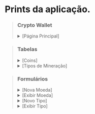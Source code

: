 # Prints da aplicação.

> ### Crypto Wallet
><details>
>  <summary>[Página Principal]</summary>
>
>  ![Imagem da home](https://i.imgur.com/9SqG4fn.png)
></details>

> ### Tabelas
><details>
>  <summary>[Coins]</summary>
>
>  ![Imagem da home](https://i.imgur.com/saRzQUB.png)
></details>
><details>
>  <summary>[Tipos de Mineração]</summary>
>
>  ![Imagem da home](https://i.imgur.com/jvFz7eY.png)
></details>

> ### Formulários
><details>
>  <summary>[Nova Moeda]</summary>
>
>  ![Imagem da home](https://i.imgur.com/sqVDKfi.png)
></details>
><details>
>  <summary>[Exibir Moeda]</summary>
>
>  ![Imagem da home](https://i.imgur.com/VOi9UNu.png)
></details>
><details>
>  <summary>[Novo Tipo]</summary>
>
>  ![Imagem da home](https://i.imgur.com/eorPB60.png)
></details>
><details>
>  <summary>[Exibir Tipo]</summary>
>
>  ![Imagem da home](https://i.imgur.com/izohUXQ.png)
></details>